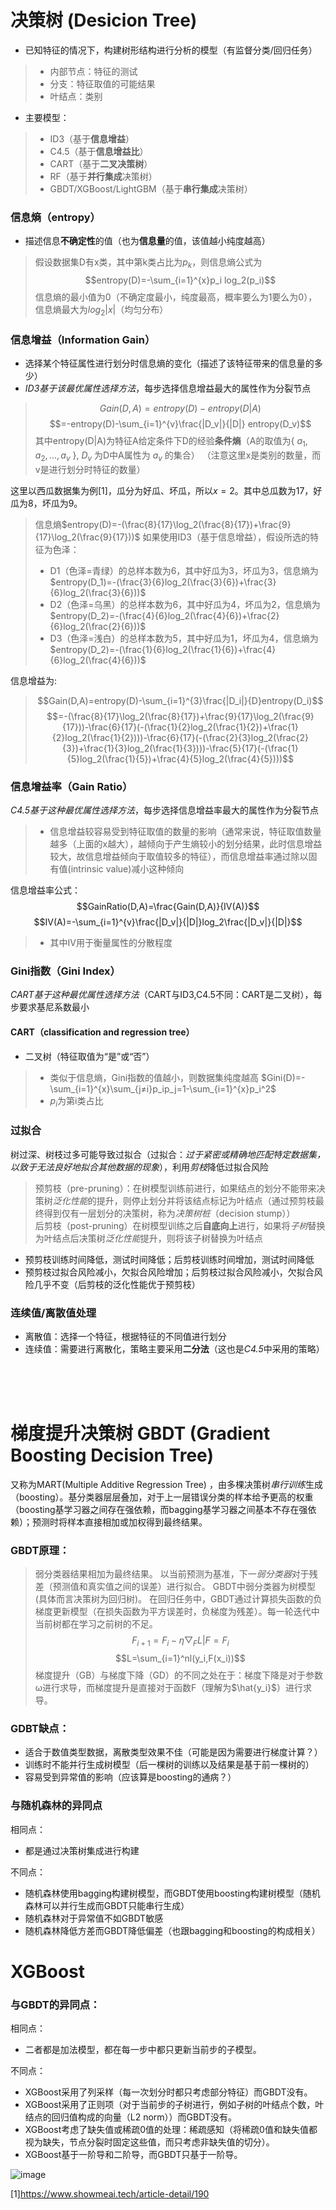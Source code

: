 # 决策树 (Desicion Tree)
* 已知特征的情况下，构建树形结构进行分析的模型（有监督分类/回归任务）

>* 内部节点：特征的测试
>* 分支：特征取值的可能结果
>* 叶结点：类别

* 主要模型：
>* ID3（基于**信息增益**）
>* C4.5（基于**信息增益比**）
>* CART（基于**二叉决策树**）
>* RF（基于**并行集成**决策树）
>* GBDT/XGBoost/LightGBM（基于**串行集成**决策树）

### 信息熵（entropy）
* 描述信息**不确定性**的值（也为**信息量**的值，该值越小纯度越高）
> 假设数据集D有x类，其中第k类占比为$p_k$，则信息熵公式为
> $$entropy(D)=-\sum_{i=1}^{x}p_i log_2(p_i)$$
> 信息熵的最小值为0（不确定度最小，纯度最高，概率要么为1要么为0），信息熵最大为$log_2|x|$（均匀分布）

### 信息增益（Information Gain）
* 选择某个特征属性进行划分时信息熵的变化（描述了该特征带来的信息量的多少）
* *ID3基于该最优属性选择方法*，每步选择信息增益最大的属性作为分裂节点
> $$Gain(D,A)=entropy(D)-entropy(D|A)$$
> $$=-entropy(D)-\sum_{i=1}^{v}\frac{|D_v|}{|D|} entropy(D_v)$$
> 其中entropy(D|A)为特征A给定条件下D的经验**条件熵**（A的取值为{ $a_1,a_2,...,a_v$ }, $D_v$ 为D中A属性为 $a_v$ 的集合）
> （注意这里x是类别的数量，而v是进行划分时特征的数量）

这里以西瓜数据集为例[1]，瓜分为好瓜、坏瓜，所以$x=2$。其中总瓜数为17，好瓜为8，坏瓜为9。
> 信息熵$entropy(D)=-(\frac{8}{17}\log_2(\frac{8}{17})+\frac{9}{17}\log_2(\frac{9}{17}))$
> 如果使用ID3（基于信息增益），假设所选的特征为色泽：
>* D1（色泽=青绿）的总样本数为6，其中好瓜为3，坏瓜为3，信息熵为$entropy(D_1)=-(\frac{3}{6}log_2(\frac{3}{6})+\frac{3}{6}log_2(\frac{3}{6}))$ <br>
>* D2（色泽=乌黑）的总样本数为6，其中好瓜为4，坏瓜为2，信息熵为$entropy(D_2)=-(\frac{4}{6}log_2(\frac{4}{6})+\frac{2}{6}log_2(\frac{2}{6}))$ <br>
>* D3（色泽=浅白）的总样本数为5，其中好瓜为1，坏瓜为4，信息熵为$entropy(D_2)=-(\frac{1}{6}log_2(\frac{1}{6})+\frac{4}{6}log_2(\frac{4}{6}))$ 

信息增益为:
> $$Gain(D,A)=entropy(D)-\sum_{i=1}^{3}\frac{|D_i|}{D}entropy(D_i)$$
> $$=-(\frac{8}{17}\log_2(\frac{8}{17})+\frac{9}{17}\log_2(\frac{9}{17}))-\frac{6}{17}(-(\frac{1}{2}log_2(\frac{1}{2})+\frac{1}{2}log_2(\frac{1}{2})))-\frac{6}{17}(-(\frac{2}{3}log_2(\frac{2}{3})+\frac{1}{3}log_2(\frac{1}{3})))-\frac{5}{17}(-(\frac{1}{5}log_2(\frac{1}{5})+\frac{4}{5}log_2(\frac{4}{5})))$$

### 信息增益率（Gain Ratio）
*C4.5基于这种最优属性选择方法*，每步选择信息增益率最大的属性作为分裂节点
>* 信息增益较容易受到特征取值的数量的影响（通常来说，特征取值数量越多（上面的x越大），越倾向于产生熵较小的划分结果，此时信息增益较大，故信息增益倾向于取值较多的特征），而信息增益率通过除以固有值(intrinsic value)减小这种倾向

信息增益率公式：
$$GainRatio(D,A)=\frac{Gain(D,A)}{IV(A)}$$
$$IV(A)=-\sum_{i=1}^{v}\frac{|D_v|}{|D|}log_2\frac{|D_v|}{|D|}$$
>* 其中IV用于衡量属性的分散程度

### Gini指数（Gini Index）
*CART基于这种最优属性选择方法*（CART与ID3,C4.5不同：CART是二叉树），每步要求基尼系数最小
#### CART（classification and regression tree）
* 二叉树（特征取值为“是”或“否”）
>* 类似于信息熵，Gini指数的值越小，则数据集纯度越高
> $Gini(D)=-\sum_{i=1}^{x}\sum_{j≠i}p_ip_j=1-\sum_{i=1}^{x}p_i^2$
>* $p_i$为第i类占比

### 过拟合
树过深、树枝过多可能导致过拟合（过拟合：*过于紧密或精确地匹配特定数据集，以致于无法良好地拟合其他数据的现象*），利用*剪枝*降低过拟合风险
> 预剪枝（pre-pruning）：在树模型训练前进行，如果结点的划分不能带来决策树*泛化性能*的提升，则停止划分并将该结点标记为叶结点（通过预剪枝最终得到仅有一层划分的决策树，称为*决策树桩*（decision stump））  
> 后剪枝（post-pruning）在树模型训练之后**自底向上**进行，如果将*子树*替换为叶结点后决策树*泛化性能*提升，则将该子树替换为叶结点
* 预剪枝训练时间降低，测试时间降低；后剪枝训练时间增加，测试时间降低
* 预剪枝过拟合风险减小，欠拟合风险增加；后剪枝过拟合风险减小，欠拟合风险几乎不变（后剪枝的泛化性能优于预剪枝）

### 连续值/离散值处理
* 离散值：选择一个特征，根据特征的不同值进行划分
* 连续值：需要进行离散化，策略主要采用**二分法**（这也是*C4.5*中采用的策略）

<br>
<br>
<br>

# 梯度提升决策树 GBDT (Gradient Boosting Decision Tree) 
又称为MART(Multiple Additive Regression Tree) ，由多棵决策树*串行训练*生成（boosting）。基分类器层层叠加，对于上一层错误分类的样本给予更高的权重（boosting基学习器之间存在强依赖，而bagging基学习器之间基本不存在强依赖）；预测时将样本直接相加或加权得到最终结果。

### GBDT原理：
> 弱分类器结果相加为最终结果。
> 以当前预测为基准，下一*弱分类器*对于残差（预测值和真实值之间的误差）进行拟合。
> GBDT中弱分类器为树模型(具体而言决策树为回归树)。
在回归任务中，GBDT通过计算损失函数的负梯度更新模型（在损失函数为平方误差时，负梯度为残差）。每一轮迭代中当前树都在学习之前树的不足。
$$F_{i+1}=F_i-η▽_FL|F=F_{i}$$
$$L=\sum_{i=1}^nl(y_i,F(x_i))$$
梯度提升（GB）与梯度下降（GD）的不同之处在于：梯度下降是对于参数ω进行求导，而梯度提升是直接对于函数F（理解为$\hat{y_i}$）进行求导。

### GDBT缺点：
* 适合于数值类型数据，离散类型效果不佳（可能是因为需要进行梯度计算？）
* 训练时不能并行生成树模型（后一棵树的训练以及结果是基于前一棵树的）
* 容易受到异常值的影响（应该算是boosting的通病？）


### 与随机森林的异同点
相同点：
* 都是通过决策树集成进行构建 

不同点：
* 随机森林使用bagging构建树模型，而GBDT使用boosting构建树模型（随机森林可以并行生成而GBDT只能串行生成）
* 随机森林对于异常值不如GBDT敏感
* 随机森林降低方差而GBDT降低偏差（也跟bagging和boosting的构成相关）

# XGBoost
### 与GBDT的异同点：
相同点：
* 二者都是加法模型，都在每一步中都只更新当前步的子模型。 

不同点：
* XGBoost采用了列采样（每一次划分时都只考虑部分特征）而GBDT没有。
* XGBoost采用了正则项（对于当前步的子树进行，例如子树的叶结点个数，叶结点的回归值构成的向量（L2 norm））而GBDT没有。
* XGBoost考虑了缺失值或稀疏0值的处理：稀疏感知（将稀疏0值和缺失值都视为缺失，节点分裂时固定这些值，而只考虑非缺失值的切分）。
* XGBoost基于一阶导和二阶导，而GBDT只基于一阶导。

![image](https://github.com/oniix17/InterviewPreparation/blob/main/images/XGBoost1.jpg)



[1]https://www.showmeai.tech/article-detail/190
